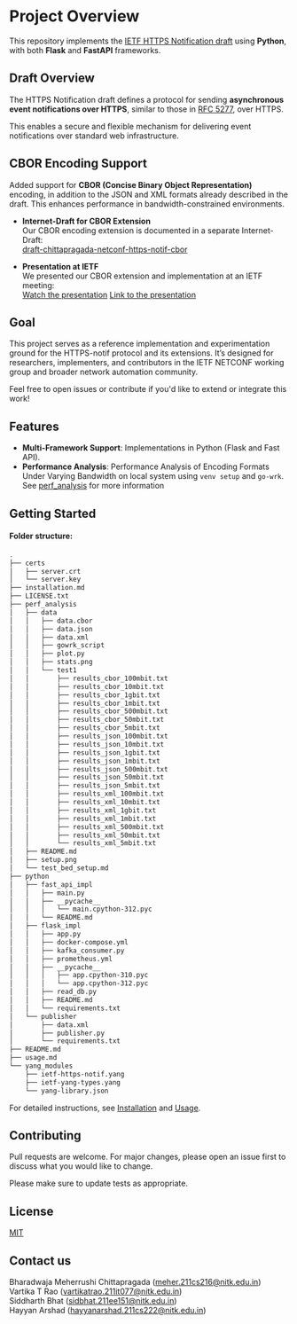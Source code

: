 # Project Overview

This repository implements the [IETF HTTPS Notification draft](https://datatracker.ietf.org/doc/draft-ietf-netconf-https-notif/) using **Python**, with both **Flask** and **FastAPI** frameworks.

## Draft Overview

The HTTPS Notification draft defines a protocol for sending **asynchronous event notifications over HTTPS**, similar to those in [RFC 5277](https://datatracker.ietf.org/doc/rfc5277/), over HTTPS. 

This enables a secure and flexible mechanism for delivering event notifications over standard web infrastructure.

## CBOR Encoding Support
  Added support for **CBOR (Concise Binary Object Representation)** encoding, in addition to the JSON and XML formats already described in the draft. This enhances performance in bandwidth-constrained environments.

-  **Internet-Draft for CBOR Extension**  
  Our CBOR encoding extension is documented in a separate Internet-Draft:  
   [draft-chittapragada-netconf-https-notif-cbor](https://datatracker.ietf.org/doc/draft-chittapragada-netconf-https-notif-cbor/)

-  **Presentation at IETF**  
  We presented our CBOR extension and implementation at an IETF meeting:  
  [Watch the presentation](https://youtu.be/VVUIz-OsGbo?t=6371)
  [Link to the presentation](https://docs.google.com/presentation/d/1Vq_B4UCnd5zAnCFKM8eMgZWqTdhEmGKZ5Ca9AF80vXA/edit?usp=sharing)

##  Goal

This project serves as a reference implementation and experimentation ground for the HTTPS-notif protocol and its extensions. It’s designed for researchers, implementers, and contributors in the IETF NETCONF working group and broader network automation community.



Feel free to open issues or contribute if you'd like to extend or integrate this work!


## Features

- **Multi-Framework Support**: Implementations in Python (Flask and Fast API).
- **Performance Analysis**: Performance Analysis of Encoding Formats Under Varying Bandwidth
on local system using `venv setup` and `go-wrk`. See [perf_analysis](perf_analysis/README.md) for more information

## Getting Started

#### Folder structure: 

```bash
.
├── certs
│   ├── server.crt
│   └── server.key
├── installation.md
├── LICENSE.txt
├── perf_analysis
│   ├── data
│   │   ├── data.cbor
│   │   ├── data.json
│   │   ├── data.xml
│   │   ├── gowrk_script
│   │   ├── plot.py
│   │   ├── stats.png
│   │   └── test1
│   │       ├── results_cbor_100mbit.txt
│   │       ├── results_cbor_10mbit.txt
│   │       ├── results_cbor_1gbit.txt
│   │       ├── results_cbor_1mbit.txt
│   │       ├── results_cbor_500mbit.txt
│   │       ├── results_cbor_50mbit.txt
│   │       ├── results_cbor_5mbit.txt
│   │       ├── results_json_100mbit.txt
│   │       ├── results_json_10mbit.txt
│   │       ├── results_json_1gbit.txt
│   │       ├── results_json_1mbit.txt
│   │       ├── results_json_500mbit.txt
│   │       ├── results_json_50mbit.txt
│   │       ├── results_json_5mbit.txt
│   │       ├── results_xml_100mbit.txt
│   │       ├── results_xml_10mbit.txt
│   │       ├── results_xml_1gbit.txt
│   │       ├── results_xml_1mbit.txt
│   │       ├── results_xml_500mbit.txt
│   │       ├── results_xml_50mbit.txt
│   │       └── results_xml_5mbit.txt
│   ├── README.md
│   ├── setup.png
│   └── test_bed_setup.md
├── python
│   ├── fast_api_impl
│   │   ├── main.py
│   │   ├── __pycache__
│   │   │   └── main.cpython-312.pyc
│   │   └── README.md
│   ├── flask_impl
│   │   ├── app.py
│   │   ├── docker-compose.yml
│   │   ├── kafka_consumer.py
│   │   ├── prometheus.yml
│   │   ├── __pycache__
│   │   │   ├── app.cpython-310.pyc
│   │   │   └── app.cpython-312.pyc
│   │   ├── read_db.py
│   │   ├── README.md
│   │   └── requirements.txt
│   └── publisher
│       ├── data.xml
│       ├── publisher.py
│       └── requirements.txt
├── README.md
├── usage.md
└── yang_modules
    ├── ietf-https-notif.yang
    ├── ietf-yang-types.yang
    └── yang-library.json
```

For detailed instructions, see [Installation](installation.md) and [Usage](usage.md).

## Contributing

Pull requests are welcome. For major changes, please open an issue first
to discuss what you would like to change.

Please make sure to update tests as appropriate.


## License

[MIT](https://choosealicense.com/licenses/mit/)

## Contact us 

Bharadwaja Meherrushi Chittapragada (meher.211cs216@nitk.edu.in) <br>
Vartika T Rao (vartikatrao.211it077@nitk.edu.in) <br>
Siddharth Bhat (sidbhat.211ee151@nitk.edu.in) <br>
Hayyan Arshad (hayyanarshad.211cs222@nitk.edu.in) <br>


